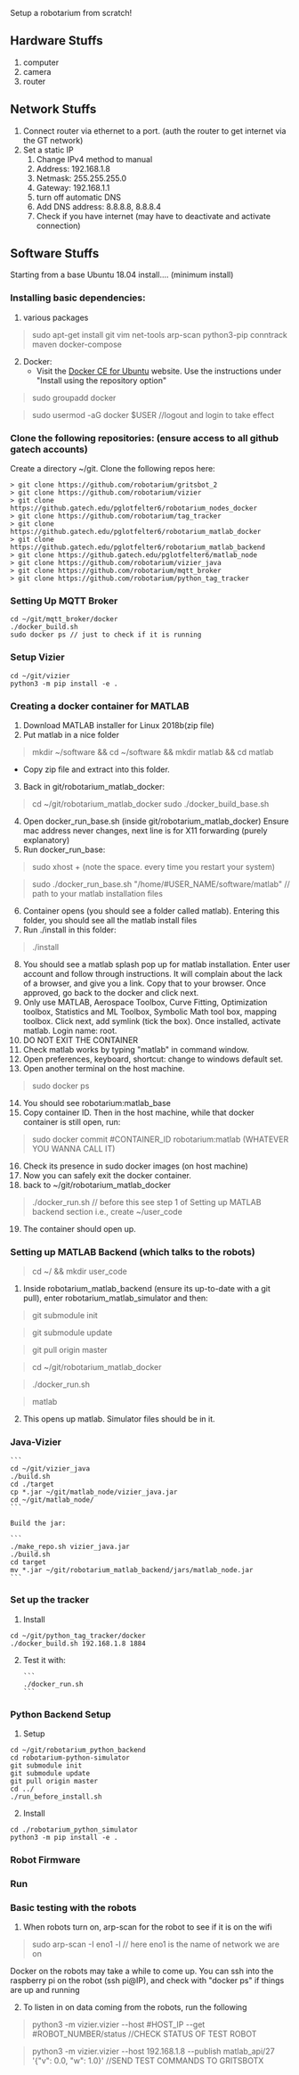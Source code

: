 
Setup a robotarium from scratch!

## Hardware Stuffs
1. computer
2. camera
3. router

## Network Stuffs
1. Connect router via ethernet to a port. (auth the router to get internet via the GT network)
2. Set a static IP
   1. Change IPv4 method to manual
   2. Address: 192.168.1.8
   3. Netmask: 255.255.255.0
   4. Gateway: 192.168.1.1
   5. turn off automatic DNS
   6. Add DNS address: 8.8.8.8, 8.8.8.4
   7. Check if you have internet (may have to deactivate and activate connection)

## Software Stuffs
Starting from a base Ubuntu 18.04 install....
(minimum install)
### Installing basic dependencies:
1. various packages
> sudo apt-get install git vim net-tools arp-scan python3-pip conntrack maven docker-compose
2. Docker:
   * Visit the [Docker CE for Ubuntu](https://docs.docker.com/install/linux/docker-ce/ubuntu/) website. Use the instructions under "Install using the repository option"
> sudo groupadd docker

> sudo usermod -aG docker $USER //logout and login to take effect

### Clone the following repositories: (ensure access to all github gatech accounts)
Create a directory ~/git. Clone the following repos here:
```
> git clone https://github.com/robotarium/gritsbot_2
> git clone https://github.com/robotarium/vizier
> git clone https://github.gatech.edu/pglotfelter6/robotarium_nodes_docker
> git clone https://github.com/robotarium/tag_tracker
> git clone https://github.gatech.edu/pglotfelter6/robotarium_matlab_docker
> git clone https://github.gatech.edu/pglotfelter6/robotarium_matlab_backend
> git clone https://github.gatech.edu/pglotfelter6/matlab_node
> git clone https://github.com/robotarium/vizier_java
> git clone https://github.com/robotarium/mqtt_broker
> git clone https://github.com/robotarium/python_tag_tracker

```

### Setting Up MQTT Broker

```
cd ~/git/mqtt_broker/docker
./docker_build.sh
sudo docker ps // just to check if it is running
```

### Setup Vizier
```
cd ~/git/vizier
python3 -m pip install -e .
```

### Creating a docker container for MATLAB

1. Download MATLAB installer for Linux 2018b(zip file)
2. Put matlab in a nice folder
> mkdir ~/software && cd ~/software && mkdir matlab && cd matlab

   * Copy zip file and extract into this folder.

3. Back in git/robotarium_matlab_docker:
> cd ~/git/robotarium_matlab_docker
> sudo ./docker_build_base.sh

4. Open docker_run_base.sh (inside git/robotarium_matlab_docker) Ensure mac address never changes, next line is for X11 forwarding (purely explanatory)
5. Run docker_run_base:

> sudo xhost +   (note the space. every time you restart your system)

> sudo ./docker_run_base.sh "/home/#USER_NAME/software/matlab" // path to your matlab installation files

6. Container opens (you should see a folder called matlab). Entering this folder, you should see all the matlab install files
7. Run ./install in this folder:

> ./install

8. You should see a matlab splash pop up for matlab installation. Enter user account and follow through instructions. It will complain about the lack of a browser, and give you a link. Copy that to your browser. Once approved, go back to the docker and click next.
9. Only use MATLAB, Aerospace Toolbox, Curve Fitting, Optimization toolbox, Statistics and ML Toolbox, Symbolic Math tool box, mapping toolbox. Click next, add symlink (tick the box). Once installed, activate matlab. Login name: root.
10. DO NOT EXIT THE CONTAINER
11. Check matlab works by typing "matlab" in command window.
12. Open preferences, keyboard, shortcut: change to windows default set.
13. Open another terminal on the host machine.

> sudo docker ps

14. You should see robotarium:matlab_base
15. Copy container ID. Then in the host machine, while that docker container is still open, run:

> sudo docker commit #CONTAINER_ID robotarium:matlab (WHATEVER YOU WANNA CALL IT)

16. Check its presence in sudo docker images (on host machine)
17. Now you can safely exit the docker container.
18. back to ~/git/robotarium_matlab_docker

> ./docker_run.sh  // before this see step 1 of Setting up MATLAB backend section i.e., create ~/user_code

19. The container should open up.


### Setting up MATLAB Backend (which talks to the robots)

> cd ~/ && mkdir user_code

1. Inside robotarium_matlab_backend (ensure its up-to-date with a git pull), enter robotarium_matlab_simulator and then:

> git submodule init

> git submodule update

> git pull origin master

> cd ~/git/robotarium_matlab_docker

> ./docker_run.sh

> matlab

2. This opens up matlab. Simulator files should be in it.

### Java-Vizier

	```
	cd ~/git/vizier_java
	./build.sh
	cd ./target
 	cp *.jar ~/git/matlab_node/vizier_java.jar
	cd ~/git/matlab_node/
	```

	Build the jar:

	```
	./make_repo.sh vizier_java.jar
	./build.sh
	cd target
	mv *.jar ~/git/robotarium_matlab_backend/jars/matlab_node.jar
	```

### Set up the tracker
1. Install

  ```
  cd ~/git/python_tag_tracker/docker
  ./docker_build.sh 192.168.1.8 1884
  ```
2.	Test it with:

		```		
		./docker_run.sh  
		```  

### Python Backend Setup
1. Setup    

  ```
  cd ~/git/robotarium_python_backend
  cd robotarium-python-simulator  
  git submodule init  
  git submodule update  	
  git pull origin master  
  cd ../
  ./run_before_install.sh
  ```

2. Install

  ```
  cd ./robotarium_python_simulator
  python3 -m pip install -e .
  ```

### Robot Firmware

### Run 
### Basic testing with the robots

1. When robots turn on, arp-scan for the robot to see if it is on the wifi
> sudo arp-scan -I eno1 -l // here eno1 is the name of network we are on

Docker on the robots may take a while to come up. You can ssh into the raspberry pi on the robot (ssh pi@IP), and check with "docker ps" if things are up and running

2. To listen in on data coming from the robots, run the following
> python3 -m vizier.vizier --host #HOST_IP --get #ROBOT_NUMBER/status //CHECK STATUS OF TEST ROBOT

> python3 -m vizier.vizier --host 192.168.1.8 --publish matlab_api/27 '{"v": 0.0, "w": 1.0}' //SEND TEST COMMANDS TO GRITSBOTX
